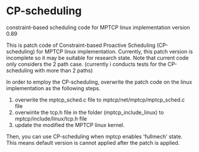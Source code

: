# CP-scheduling
constraint-based scheduling code for MPTCP linux implementation version 0.89

This is patch code of Constraint-based Proactive Scheduling (CP-scheduling) for MPTCP linux implementation.
Currently, this patch version is incomplete so it may be suitable for research state. 
Note that current code only considers the 2 path case. (currently i conducts tests for the CP-scheduling with more than 2 paths)


In order to employ the CP-scheduling, overwrite the patch code on the linux implementation as the following steps.

1. overwrite the mptcp_sched.c file to mptcp/net/mptcp/mptcp_sched.c file
2. overwirite the tcp.h file in the folder (mptcp_include_linux) to mptcp/include/linux/tcp.h file
3. update the modified the MPTCP linux kernel.
 
Then, you can use CP-scheduling when mptcp enables 'fullmech' state. This means default version is cannot applied after the patch is applied.





